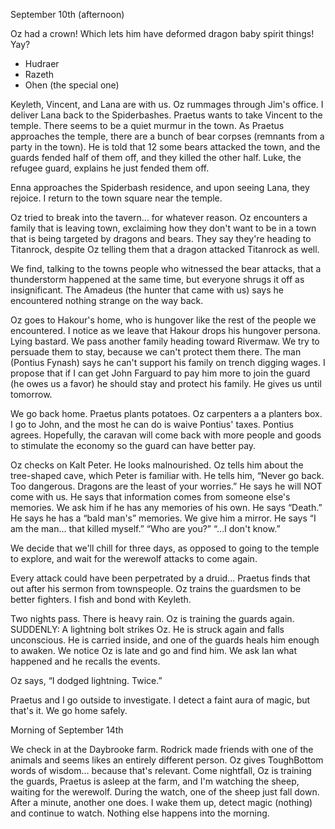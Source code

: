 September 10th (afternoon)

Oz had a crown! Which lets him have deformed dragon baby spirit things! Yay?
* Hudraer
* Razeth
* Ohen (the special one)

Keyleth, Vincent, and Lana are with us. Oz rummages through Jim's office. I deliver Lana back to the Spiderbashes. Praetus wants to take Vincent to the temple. There seems to be a quiet murmur in the town. As Praetus approaches the temple, there are a bunch of bear corpses (remnants from a party in the town). He is told that 12 some bears attacked the town, and the guards fended half of them off, and they killed the other half. Luke, the refugee guard, explains he just fended them off. 

Enna approaches the Spiderbash residence, and upon seeing Lana, they rejoice. I return to the town square near the temple.

Oz tried to break into the tavern... for whatever reason. Oz encounters a family that is leaving town, exclaiming how they don't want to be in a town that is being targeted by dragons and bears. They say they're heading to Titanrock, despite Oz telling them that a dragon attacked Titanrock as well.

We find, talking to the towns people who witnessed the bear attacks, that a thunderstorm happened at the same time, but everyone shrugs it off as insignificant. The Amadeus (the hunter that came with us) says he encountered nothing strange on the way back.

Oz goes to Hakour's home, who is hungover like the rest of the people we encountered. I notice as we leave that Hakour drops his hungover persona. Lying bastard. We pass another family heading toward Rivermaw. We try to persuade them to stay, because we can't protect them there. The man (Pontius Fynash) says he can't support his family on trench digging wages. I propose that if I can get John Farguard to pay him more to join the guard (he owes us a favor) he should stay and protect his family. He gives us until tomorrow.

We go back home. Praetus plants potatoes. Oz carpenters a a planters box. I go to John, and the most he can do is waive Pontius' taxes. Pontius agrees. Hopefully, the caravan will come back with more people and goods to stimulate the economy so the guard can have better pay.

Oz checks on Kalt Peter. He looks malnourished. Oz tells him about the tree-shaped cave, which Peter is familiar with. He tells him, “Never go back. Too dangerous. Dragons are the least of your worries.” He says he will NOT come with us. He says that information comes from someone else's memories.
We ask him if he has any memories of his own. He says “Death.”
He says he has a “bald man's” memories. We give him a mirror. He says “I am the man... that killed myself.”
“Who are you?”
“...I don't know.”

We decide that we'll chill for three days, as opposed to going to the temple to explore, and wait for the werewolf attacks to come again.

Every attack could have been perpetrated by a druid... Praetus finds that out after his sermon from townspeople. Oz trains the guardsmen to be better fighters. I fish and bond with Keyleth.

Two nights pass. There is heavy rain. Oz is training the guards again. SUDDENLY: A lightning bolt strikes Oz. He is struck again and falls unconscious. He is carried inside, and one of the guards heals him enough to awaken. We notice Oz is late and go and find him. We ask Ian what happened and he recalls the events. 

Oz says, “I dodged lightning. Twice.”

Praetus and I go outside to investigate. I detect a faint aura of magic, but that's it. We go home safely.

Morning of September 14th 

We check in at the Daybrooke farm. Rodrick made friends with one of the animals and seems likes an entirely different person. Oz gives ToughBottom words of wisdom... because that's relevant. Come nightfall, Oz is training the guards, Praetus is asleep at the farm, and I'm watching the sheep, waiting for the werewolf. During the watch, one of the sheep just fall down. After a minute, another one does. I wake them up, detect magic (nothing) and continue to watch. Nothing else happens into the morning.